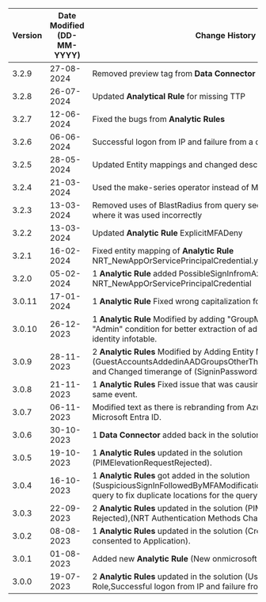 | **Version** | **Date Modified (DD-MM-YYYY)** | **Change History**                                                                                                                                                                         |
| ----------- | ------------------------------ | ------------------------------------------------------------------------------------------------------------------------------------------------------------------------------------------ |
| 3.2.9       | 27-08-2024                     | Removed preview tag from **Data Connector**	    																																		|
| 3.2.8       | 26-07-2024                     | Updated **Analytical Rule** for missing TTP	                  						                        |
| 3.2.7       | 12-06-2024                     | Fixed the bugs from **Analytic Rules**        																																		|
| 3.2.6       | 06-06-2024                     | Successful logon from IP and failure from a different IP fixes       																												        |
| 3.2.5       | 28-05-2024                     | Updated Entity mappings and changed description in **Analytic Rule**         																												|
| 3.2.4       | 21-03-2024                     | Used the make-series operator instead of Make_list          																																|
| 3.2.3       | 13-03-2024                     | Removed uses of BlastRadius from query section of **Hunting Queries** where it was used incorrectly																						|
| 3.2.2       | 13-03-2024                     | Updated **Analytic Rule** ExplicitMFADeny                                                                                                                                  				|
| 3.2.1       | 16-02-2024                     | Fixed entity mapping of **Analytic Rule** NRT_NewAppOrServicePrincipalCredential.yaml                                                                                                      |
| 3.2.0       | 05-02-2024                     | 1 **Analytic Rule** added PossibleSignInfromAzureBackdoor NRT_NewAppOrServicePrincipalCredential                                                                                           |
| 3.0.11      | 17-01-2024                     | 1 **Analytic Rule** Fixed wrong capitalization for identifier ResourceId                                                                                                                   |
| 3.0.10      | 26-12-2023                     | 1 **Analytic Rule** Modified by adding "GroupMembership" instead of "Admin" condition for better extraction of admin accounts from the identity infotable.                                 |
| 3.0.9       | 28-11-2023                     | 2 **Analytic Rules** Modified by Adding Entity Mapping to (GuestAccountsAddedinAADGroupsOtherThanTheOnesSpecified.yaml) and Changed timerange of (SigninPasswordSpray.yaml) from 3d to 1d. |
| 3.0.8       | 21-11-2023                     | 1 **Analytic Rules** Fixed issue that was causing multiple triggers for the same event.                                                                                                    |
| 3.0.7       | 06-11-2023                     | Modified text as there is rebranding from Azure Active Directory to Microsoft Entra ID.                                                                                                    |
| 3.0.6       | 30-10-2023                     | 1 **Data Connector** added back in the solution.                                                                                                                                           |
| 3.0.5       | 19-10-2023                     | 1 **Analytic Rules** updated in the solution (PIMElevationRequestRejected).                                                                                                                |
| 3.0.4       | 16-10-2023                     | 1 **Analytic Rules** got added in the solution (SuspiciousSignInFollowedByMFAModification), modified workbook query to fix duplicate locations for the query.                              |
| 3.0.3       | 22-09-2023                     | 2 **Analytic Rules** updated in the solution (PIM Elevation Request Rejected),(NRT Authentication Methods Changed for VIP Users).                                                          |
| 3.0.2       | 08-08-2023                     | 1 **Analytic Rules** updated in the solution (Credential added after admin consented to Application).                                                                                      |
| 3.0.1       | 01-08-2023                     | Added new **Analytic Rule** (New onmicrosoft domain added to tenant).                                                                                                                      |
| 3.0.0       | 19-07-2023                     | 2 **Analytic Rules** updated in the solution (User Assigned Privileged Role,Successful logon from IP and failure from a different IP).                                                     |
